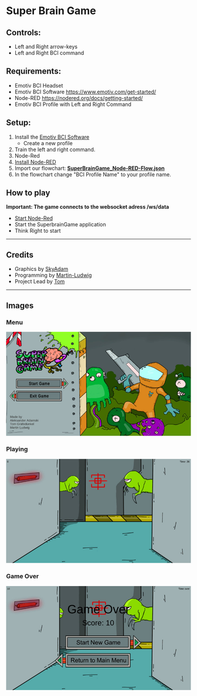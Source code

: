 # Super Brain Game

## Controls:

 - Left and Right arrow-keys
 - Left and Right BCI command

## Requirements:

- Emotiv BCI Headset
- Emotiv BCI Software https://www.emotiv.com/get-started/
- Node-RED https://nodered.org/docs/getting-started/
- Emotiv BCI Profile with Left and Right Command


## Setup:

 1. Install the [Emotiv BCI Software](https://www.emotiv.com/emotiv-bci/) 
	- Create a new profile
 2. Train the left and right command.
 3. Node-Red
 4. [Install Node-RED](https://nodered.org/docs/getting-started/)
 5. Import our flowchart: **[SuperBrainGame_Node-RED-Flow.json](SuperBrainGame_Node-RED-Flow.json)**
 6. In the flowchart change "BCI Profile Name" to your profile name.

## How to play

**Important: The game connects to the websocket adress /ws/data**
 
 - [Start Node-Red](https://nodered.org/docs/getting-started/local#running)
 - Start the SuperbrainGame application
 - Think Right to start

---

## Credits
- Graphics by [SkyAdam](https://github.com/SkyAdam)
- Programming by [Martin-Ludwig](https://github.com/Martin-Ludwig)
- Project Lead by [Tom](https://github.com/Tom-G-r)

---
## Images

### Menu
![Startseite](docs/SBG_Menu.jpg)

### Playing
![Startseite](docs/SBG_Game.jpg)

### Game Over
![Startseite](docs/SBG_Score.jpg)
